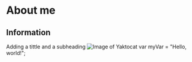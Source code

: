 # About me
## Information
Adding a tittle and a subheading
![Image of Yaktocat](https://octodex.github.com/images/yaktocat.png) 
var myVar = "Hello, world!";
